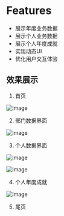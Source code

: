 # Features
- 展示年度业务数据
- 展示个人业务数据
- 展示个人年度成就
- 实现动态UI
- 优化用户交互体验

## 效果展示

1. 首页

![image](https://github.com/Uric369/NiMoment2023/blob/40e50ca751209d74f0b697b527cefe3fcfb6f697/GIF%20display/1.gif)

2. 部门数据界面
   
![image](https://github.com/Uric369/NiMoment2023/blob/40e50ca751209d74f0b697b527cefe3fcfb6f697/GIF%20display/2.gif)

3. 个人数据界面
   
![image](https://github.com/Uric369/NiMoment2023/blob/40e50ca751209d74f0b697b527cefe3fcfb6f697/GIF%20display/3.gif)

![image](https://github.com/Uric369/NiMoment2023/blob/40e50ca751209d74f0b697b527cefe3fcfb6f697/GIF%20display/4.gif)

4. 个人年度成就
   
![image](https://github.com/Uric369/NiMoment2023/blob/40e50ca751209d74f0b697b527cefe3fcfb6f697/GIF%20display/5.gif)

5. 尾页
